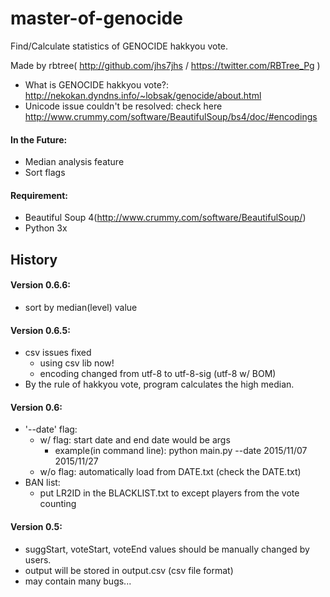 # master-of-genocide
Find/Calculate statistics of GENOCIDE hakkyou vote.

Made by rbtree( http://github.com/jhs7jhs / https://twitter.com/RBTree_Pg )

* What is GENOCIDE hakkyou vote?: http://nekokan.dyndns.info/~lobsak/genocide/about.html
* Unicode issue couldn't be resolved: check here http://www.crummy.com/software/BeautifulSoup/bs4/doc/#encodings

#### In the Future:
- Median analysis feature
- Sort flags

#### Requirement:
- Beautiful Soup 4(http://www.crummy.com/software/BeautifulSoup/)
- Python 3x

## History

#### Version 0.6.6:
* sort by median(level) value

#### Version 0.6.5:
* csv issues fixed
    * using csv lib now!
	* encoding changed from utf-8 to utf-8-sig (utf-8 w/ BOM)
* By the rule of hakkyou vote, program calculates the high median.

#### Version 0.6:
* '--date' flag:
    * w/ flag: start date and end date would be args
        * example(in command line): python main.py --date 2015/11/07 2015/11/27
    * w/o flag: automatically load from DATE.txt (check the DATE.txt)
* BAN list:
    * put LR2ID in the BLACKLIST.txt to except players from the vote counting

#### Version 0.5:
* suggStart, voteStart, voteEnd values should be manually changed by users.
* output will be stored in output.csv (csv file format)
* may contain many bugs...